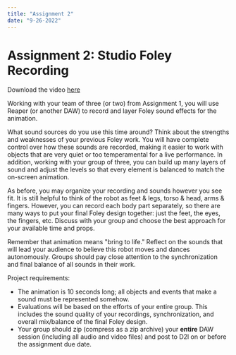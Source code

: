```yaml
---
title: "Assignment 2"
date: "9-26-2022"
---
```


# Assignment 2: Studio Foley Recording

Download the video [here](../HardSurface_robot_animation-346689615.mp4)

Working with your team of three (or two) from Assignment 1, you will use Reaper (or another DAW) to record and layer Foley sound effects for the animation.

What sound sources do you use this time around? Think about the strengths and weaknesses of your previous Foley work. You will have complete control over how these sounds are recorded, making it easier to work with objects that are very quiet or too temperamental for a live performance. In addition, working with your group of three, you can build up many layers of sound and adjust the levels so that every element is balanced to match the on-screen animation.

As before, you may organize your recording and sounds however you see fit. It is still helpful to think of the robot as feet & legs, torso & head, arms & fingers. However, you can record each body part separately, so there are many ways to put your final Foley design together: just the feet, the eyes, the fingers, etc. Discuss with your group and choose the best approach for your available time and props.

Remember that animation means "bring to life." Reflect on the sounds that will lead your audience to believe this robot moves and dances autonomously. Groups should pay close attention to the synchronization and final balance of all sounds in their work.

Project requirements\:

- The animation is 10 seconds long; all objects and events that make a sound must be represented somehow.
- Evaluations will be based on the efforts of your entire group. This includes the sound quality of your recordings, synchronization, and overall mix/balance of the final Foley design.
- Your group should zip \(compress as a zip archive\) your **entire** DAW session \(including all audio and video files\) and post to D2l on or before the assignment due date.
